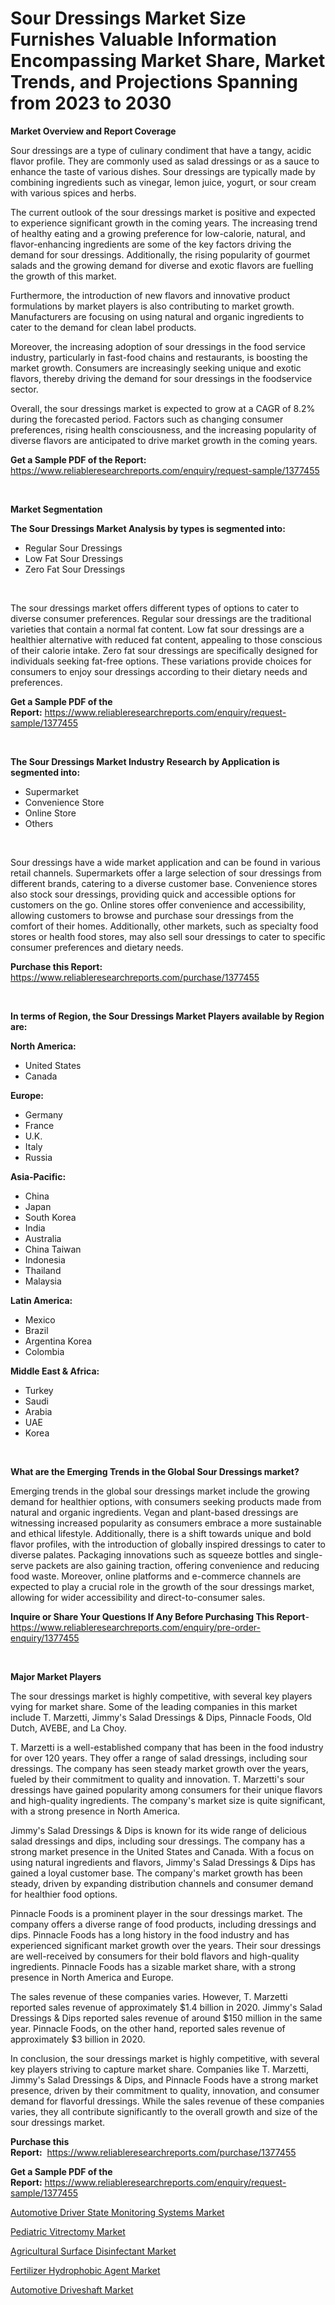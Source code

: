 <p><h1>Sour Dressings Market Size Furnishes Valuable Information Encompassing Market Share, Market Trends, and Projections Spanning from 2023 to 2030</h1></p><p><strong>Market Overview and Report Coverage</strong></p>
<p><p>Sour dressings are a type of culinary condiment that have a tangy, acidic flavor profile. They are commonly used as salad dressings or as a sauce to enhance the taste of various dishes. Sour dressings are typically made by combining ingredients such as vinegar, lemon juice, yogurt, or sour cream with various spices and herbs.</p><p>The current outlook of the sour dressings market is positive and expected to experience significant growth in the coming years. The increasing trend of healthy eating and a growing preference for low-calorie, natural, and flavor-enhancing ingredients are some of the key factors driving the demand for sour dressings. Additionally, the rising popularity of gourmet salads and the growing demand for diverse and exotic flavors are fuelling the growth of this market.</p><p>Furthermore, the introduction of new flavors and innovative product formulations by market players is also contributing to market growth. Manufacturers are focusing on using natural and organic ingredients to cater to the demand for clean label products.</p><p>Moreover, the increasing adoption of sour dressings in the food service industry, particularly in fast-food chains and restaurants, is boosting the market growth. Consumers are increasingly seeking unique and exotic flavors, thereby driving the demand for sour dressings in the foodservice sector.</p><p>Overall, the sour dressings market is expected to grow at a CAGR of 8.2% during the forecasted period. Factors such as changing consumer preferences, rising health consciousness, and the increasing popularity of diverse flavors are anticipated to drive market growth in the coming years.</p></p>
<p><strong>Get a Sample PDF of the Report:</strong> <a href="https://www.reliableresearchreports.com/enquiry/request-sample/1377455">https://www.reliableresearchreports.com/enquiry/request-sample/1377455</a></p>
<p>&nbsp;</p>
<p><strong>Market Segmentation</strong></p>
<p><strong>The Sour Dressings Market Analysis by types is segmented into:</strong></p>
<p><ul><li>Regular Sour Dressings</li><li>Low Fat Sour Dressings</li><li>Zero Fat Sour Dressings</li></ul></p>
<p>&nbsp;</p>
<p><p>The sour dressings market offers different types of options to cater to diverse consumer preferences. Regular sour dressings are the traditional varieties that contain a normal fat content. Low fat sour dressings are a healthier alternative with reduced fat content, appealing to those conscious of their calorie intake. Zero fat sour dressings are specifically designed for individuals seeking fat-free options. These variations provide choices for consumers to enjoy sour dressings according to their dietary needs and preferences.</p></p>
<p><strong>Get a Sample PDF of the Report:</strong>&nbsp;<a href="https://www.reliableresearchreports.com/enquiry/request-sample/1377455">https://www.reliableresearchreports.com/enquiry/request-sample/1377455</a></p>
<p>&nbsp;</p>
<p><strong>The Sour Dressings Market Industry Research by Application is segmented into:</strong></p>
<p><ul><li>Supermarket</li><li>Convenience Store</li><li>Online Store</li><li>Others</li></ul></p>
<p>&nbsp;</p>
<p><p>Sour dressings have a wide market application and can be found in various retail channels. Supermarkets offer a large selection of sour dressings from different brands, catering to a diverse customer base. Convenience stores also stock sour dressings, providing quick and accessible options for customers on the go. Online stores offer convenience and accessibility, allowing customers to browse and purchase sour dressings from the comfort of their homes. Additionally, other markets, such as specialty food stores or health food stores, may also sell sour dressings to cater to specific consumer preferences and dietary needs.</p></p>
<p><strong>Purchase this Report:</strong>&nbsp; <a href="https://www.reliableresearchreports.com/purchase/1377455">https://www.reliableresearchreports.com/purchase/1377455</a></p>
<p>&nbsp;</p>
<p><strong>In terms of Region, the Sour Dressings Market Players available by Region are:</strong></p>
<p>
    <p> <strong> North America: </strong>
        <ul>
            <li>United States</li>
            <li>Canada</li>
        </ul>
        </p> 
    <p> <strong> Europe: </strong>
        <ul>
            <li>Germany</li>
            <li>France</li>
            <li>U.K.</li>
            <li>Italy</li>
            <li>Russia</li>
        </ul>
        </p> 
    <p> <strong> Asia-Pacific: </strong>
        <ul>
            <li>China</li>
            <li>Japan</li>
            <li>South Korea</li>
            <li>India</li>
            <li>Australia</li>
            <li>China Taiwan</li>
            <li>Indonesia</li>
            <li>Thailand</li>
            <li>Malaysia</li>
        </ul>
        </p> 
    <p> <strong> Latin America: </strong>
        <ul>
            <li>Mexico</li>
            <li>Brazil</li>
            <li>Argentina Korea</li>
            <li>Colombia</li>
        </ul>
        </p> 
    <p> <strong> Middle East & Africa: </strong>
        <ul>
            <li>Turkey</li>
            <li>Saudi</li>
            <li>Arabia</li>
            <li>UAE</li>
            <li>Korea</li>
        </ul>
    </p>
    </p>
<p>&nbsp;</p>
<p><strong>What are the Emerging Trends in the Global Sour Dressings market?</strong></p>
<p><p>Emerging trends in the global sour dressings market include the growing demand for healthier options, with consumers seeking products made from natural and organic ingredients. Vegan and plant-based dressings are witnessing increased popularity as consumers embrace a more sustainable and ethical lifestyle. Additionally, there is a shift towards unique and bold flavor profiles, with the introduction of globally inspired dressings to cater to diverse palates. Packaging innovations such as squeeze bottles and single-serve packets are also gaining traction, offering convenience and reducing food waste. Moreover, online platforms and e-commerce channels are expected to play a crucial role in the growth of the sour dressings market, allowing for wider accessibility and direct-to-consumer sales.</p></p>
<p><strong>Inquire or Share Your Questions If Any Before Purchasing This Report</strong>- <a href="https://www.reliableresearchreports.com/enquiry/pre-order-enquiry/1377455">https://www.reliableresearchreports.com/enquiry/pre-order-enquiry/1377455</a></p>
<p>&nbsp;</p>
<p><strong>Major Market Players</strong></p>
<p><p>The sour dressings market is highly competitive, with several key players vying for market share. Some of the leading companies in this market include T. Marzetti, Jimmy's Salad Dressings & Dips, Pinnacle Foods, Old Dutch, AVEBE, and La Choy.</p><p>T. Marzetti is a well-established company that has been in the food industry for over 120 years. They offer a range of salad dressings, including sour dressings. The company has seen steady market growth over the years, fueled by their commitment to quality and innovation. T. Marzetti's sour dressings have gained popularity among consumers for their unique flavors and high-quality ingredients. The company's market size is quite significant, with a strong presence in North America.</p><p>Jimmy's Salad Dressings & Dips is known for its wide range of delicious salad dressings and dips, including sour dressings. The company has a strong market presence in the United States and Canada. With a focus on using natural ingredients and flavors, Jimmy's Salad Dressings & Dips has gained a loyal customer base. The company's market growth has been steady, driven by expanding distribution channels and consumer demand for healthier food options.</p><p>Pinnacle Foods is a prominent player in the sour dressings market. The company offers a diverse range of food products, including dressings and dips. Pinnacle Foods has a long history in the food industry and has experienced significant market growth over the years. Their sour dressings are well-received by consumers for their bold flavors and high-quality ingredients. Pinnacle Foods has a sizable market share, with a strong presence in North America and Europe.</p><p>The sales revenue of these companies varies. However, T. Marzetti reported sales revenue of approximately $1.4 billion in 2020. Jimmy's Salad Dressings & Dips reported sales revenue of around $150 million in the same year. Pinnacle Foods, on the other hand, reported sales revenue of approximately $3 billion in 2020.</p><p>In conclusion, the sour dressings market is highly competitive, with several key players striving to capture market share. Companies like T. Marzetti, Jimmy's Salad Dressings & Dips, and Pinnacle Foods have a strong market presence, driven by their commitment to quality, innovation, and consumer demand for flavorful dressings. While the sales revenue of these companies varies, they all contribute significantly to the overall growth and size of the sour dressings market.</p></p>
<p><strong>Purchase this Report:</strong>&nbsp;&nbsp;<a href="https://www.reliableresearchreports.com/purchase/1377455">https://www.reliableresearchreports.com/purchase/1377455</a></p>
<p></p>
<p><strong>Get a Sample PDF of the Report:</strong>&nbsp;<a href="https://www.reliableresearchreports.com/enquiry/request-sample/1377455">https://www.reliableresearchreports.com/enquiry/request-sample/1377455</a></p>
<p><p><a href="https://medium.com/@bank.build.unity/automotive-driver-state-monitoring-systems-market-the-key-to-successful-business-strategy-forecast-f31aaa45800c">Automotive Driver State Monitoring Systems Market</a></p><p><a href="https://github.com/castoriffic/Market-Research-Report-List-1/blob/main/pediatric-vitrectomy-market.md">Pediatric Vitrectomy Market</a></p><p><a href="https://www.linkedin.com/pulse/agricultural-surface-disinfectant-market-size-growth-forecast-bwgoe/">Agricultural Surface Disinfectant Market</a></p><p><a href="https://www.linkedin.com/pulse/fertilizer-hydrophobic-agent-market-size-share-amp-trends-mxixe/">Fertilizer Hydrophobic Agent Market</a></p><p><a href="https://medium.com/@flee.calm.mark/automotive-driveshaft-market-the-key-to-successful-business-strategy-forecast-till-2030-b58233a2c6b0">Automotive Driveshaft Market</a></p></p>